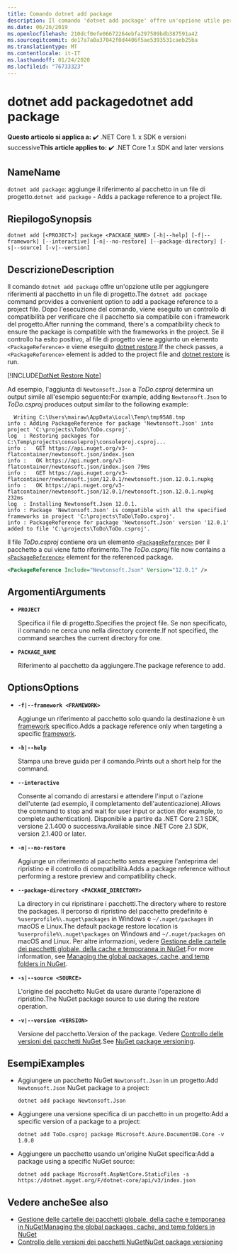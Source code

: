 ```yaml
---
title: Comando dotnet add package
description: Il comando 'dotnet add package' offre un'opzione utile per aggiungere un riferimento al pacchetto NuGet in un progetto.
ms.date: 06/26/2019
ms.openlocfilehash: 210dcf0efe06672264ebfa297589bdb387591a42
ms.sourcegitcommit: de17a7a0a37042f0d4406f5ae5393531caeb25ba
ms.translationtype: MT
ms.contentlocale: it-IT
ms.lasthandoff: 01/24/2020
ms.locfileid: "76733323"
---
```

# <a name="dotnet-add-package"></a><span data-ttu-id="d150b-103">dotnet add package</span><span class="sxs-lookup"><span data-stu-id="d150b-103">dotnet add package</span></span>

<span data-ttu-id="d150b-104">**Questo articolo si applica a:** ✔️ .NET Core 1. x SDK e versioni successive</span><span class="sxs-lookup"><span data-stu-id="d150b-104">**This article applies to:** ✔️ .NET Core 1.x SDK and later versions</span></span>

<!-- todo: uncomment when all CLI commands are reviewed
[!INCLUDE [topic-appliesto-net-core-all](../../../includes/topic-appliesto-net-core-all.md)]
-->

## <a name="name"></a><span data-ttu-id="d150b-105">Name</span><span class="sxs-lookup"><span data-stu-id="d150b-105">Name</span></span>

<span data-ttu-id="d150b-106">`dotnet add package`: aggiunge il riferimento al pacchetto in un file di progetto.</span><span class="sxs-lookup"><span data-stu-id="d150b-106">`dotnet add package` - Adds a package reference to a project file.</span></span>

## <a name="synopsis"></a><span data-ttu-id="d150b-107">Riepilogo</span><span class="sxs-lookup"><span data-stu-id="d150b-107">Synopsis</span></span>

`dotnet add [<PROJECT>] package <PACKAGE_NAME> [-h|--help] [-f|--framework] [--interactive] [-n|--no-restore] [--package-directory] [-s|--source] [-v|--version]`

## <a name="description"></a><span data-ttu-id="d150b-108">Descrizione</span><span class="sxs-lookup"><span data-stu-id="d150b-108">Description</span></span>

<span data-ttu-id="d150b-109">Il comando `dotnet add package` offre un'opzione utile per aggiungere riferimenti al pacchetto in un file di progetto.</span><span class="sxs-lookup"><span data-stu-id="d150b-109">The `dotnet add package` command provides a convenient option to add a package reference to a project file.</span></span> <span data-ttu-id="d150b-110">Dopo l'esecuzione del comando, viene eseguito un controllo di compatibilità per verificare che il pacchetto sia compatibile con i framework del progetto.</span><span class="sxs-lookup"><span data-stu-id="d150b-110">After running the command, there's a compatibility check to ensure the package is compatible with the frameworks in the project.</span></span> <span data-ttu-id="d150b-111">Se il controllo ha esito positivo, al file di progetto viene aggiunto un elemento `<PackageReference>` e viene eseguito [dotnet restore](dotnet-restore.md).</span><span class="sxs-lookup"><span data-stu-id="d150b-111">If the check passes, a `<PackageReference>` element is added to the project file and [dotnet restore](dotnet-restore.md) is run.</span></span>

[!INCLUDE[DotNet Restore Note](../../../includes/dotnet-restore-note.md)]

<span data-ttu-id="d150b-112">Ad esempio, l'aggiunta di `Newtonsoft.Json` a *ToDo.csproj* determina un output simile all'esempio seguente:</span><span class="sxs-lookup"><span data-stu-id="d150b-112">For example, adding `Newtonsoft.Json` to *ToDo.csproj* produces output similar to the following example:</span></span>

```console
  Writing C:\Users\mairaw\AppData\Local\Temp\tmp95A8.tmp
info : Adding PackageReference for package 'Newtonsoft.Json' into project 'C:\projects\ToDo\ToDo.csproj'.
log  : Restoring packages for C:\Temp\projects\consoleproj\consoleproj.csproj...
info :   GET https://api.nuget.org/v3-flatcontainer/newtonsoft.json/index.json
info :   OK https://api.nuget.org/v3-flatcontainer/newtonsoft.json/index.json 79ms
info :   GET https://api.nuget.org/v3-flatcontainer/newtonsoft.json/12.0.1/newtonsoft.json.12.0.1.nupkg
info :   OK https://api.nuget.org/v3-flatcontainer/newtonsoft.json/12.0.1/newtonsoft.json.12.0.1.nupkg 232ms
log  : Installing Newtonsoft.Json 12.0.1.
info : Package 'Newtonsoft.Json' is compatible with all the specified frameworks in project 'C:\projects\ToDo\ToDo.csproj'.
info : PackageReference for package 'Newtonsoft.Json' version '12.0.1' added to file 'C:\projects\ToDo\ToDo.csproj'.
```

<span data-ttu-id="d150b-113">Il file *ToDo.csproj* contiene ora un elemento [`<PackageReference>`](/nuget/consume-packages/package-references-in-project-files) per il pacchetto a cui viene fatto riferimento.</span><span class="sxs-lookup"><span data-stu-id="d150b-113">The *ToDo.csproj* file now contains a [`<PackageReference>`](/nuget/consume-packages/package-references-in-project-files) element for the referenced package.</span></span>

```xml
<PackageReference Include="Newtonsoft.Json" Version="12.0.1" />
```

## <a name="arguments"></a><span data-ttu-id="d150b-114">Argomenti</span><span class="sxs-lookup"><span data-stu-id="d150b-114">Arguments</span></span>

- **`PROJECT`**

  <span data-ttu-id="d150b-115">Specifica il file di progetto.</span><span class="sxs-lookup"><span data-stu-id="d150b-115">Specifies the project file.</span></span> <span data-ttu-id="d150b-116">Se non specificato, il comando ne cerca uno nella directory corrente.</span><span class="sxs-lookup"><span data-stu-id="d150b-116">If not specified, the command searches the current directory for one.</span></span>

- **`PACKAGE_NAME`**

  <span data-ttu-id="d150b-117">Riferimento al pacchetto da aggiungere.</span><span class="sxs-lookup"><span data-stu-id="d150b-117">The package reference to add.</span></span>

## <a name="options"></a><span data-ttu-id="d150b-118">Options</span><span class="sxs-lookup"><span data-stu-id="d150b-118">Options</span></span>

- **`-f|--framework <FRAMEWORK>`**

  <span data-ttu-id="d150b-119">Aggiunge un riferimento al pacchetto solo quando la destinazione è un [framework](../../standard/frameworks.md) specifico.</span><span class="sxs-lookup"><span data-stu-id="d150b-119">Adds a package reference only when targeting a specific [framework](../../standard/frameworks.md).</span></span>

- **`-h|--help`**

  <span data-ttu-id="d150b-120">Stampa una breve guida per il comando.</span><span class="sxs-lookup"><span data-stu-id="d150b-120">Prints out a short help for the command.</span></span>

- **`--interactive`**

  <span data-ttu-id="d150b-121">Consente al comando di arrestarsi e attendere l'input o l'azione dell'utente (ad esempio, il completamento dell'autenticazione).</span><span class="sxs-lookup"><span data-stu-id="d150b-121">Allows the command to stop and wait for user input or action (for example, to complete authentication).</span></span> <span data-ttu-id="d150b-122">Disponibile a partire da .NET Core 2.1 SDK, versione 2.1.400 o successiva.</span><span class="sxs-lookup"><span data-stu-id="d150b-122">Available since .NET Core 2.1 SDK, version 2.1.400 or later.</span></span>

- **`-n|--no-restore`**

  <span data-ttu-id="d150b-123">Aggiunge un riferimento al pacchetto senza eseguire l'anteprima del ripristino e il controllo di compatibilità.</span><span class="sxs-lookup"><span data-stu-id="d150b-123">Adds a package reference without performing a restore preview and compatibility check.</span></span>

- **`--package-directory <PACKAGE_DIRECTORY>`**

  <span data-ttu-id="d150b-124">La directory in cui ripristinare i pacchetti.</span><span class="sxs-lookup"><span data-stu-id="d150b-124">The directory where to restore the packages.</span></span> <span data-ttu-id="d150b-125">Il percorso di ripristino del pacchetto predefinito è `%userprofile%\.nuget\packages` in Windows e `~/.nuget/packages` in macOS e Linux.</span><span class="sxs-lookup"><span data-stu-id="d150b-125">The default package restore location is `%userprofile%\.nuget\packages` on Windows and `~/.nuget/packages` on macOS and Linux.</span></span> <span data-ttu-id="d150b-126">Per altre informazioni, vedere [Gestione delle cartelle dei pacchetti globale, della cache e temporanea in NuGet](https://docs.microsoft.com/nuget/consume-packages/managing-the-global-packages-and-cache-folders).</span><span class="sxs-lookup"><span data-stu-id="d150b-126">For more information, see [Managing the global packages, cache, and temp folders in NuGet](https://docs.microsoft.com/nuget/consume-packages/managing-the-global-packages-and-cache-folders).</span></span>

- **`-s|--source <SOURCE>`**

  <span data-ttu-id="d150b-127">L'origine del pacchetto NuGet da usare durante l'operazione di ripristino.</span><span class="sxs-lookup"><span data-stu-id="d150b-127">The NuGet package source to use during the restore operation.</span></span>

- **`-v|--version <VERSION>`**

  <span data-ttu-id="d150b-128">Versione del pacchetto.</span><span class="sxs-lookup"><span data-stu-id="d150b-128">Version of the package.</span></span> <span data-ttu-id="d150b-129">Vedere [Controllo delle versioni dei pacchetti NuGet](https://docs.microsoft.com/nuget/reference/package-versioning).</span><span class="sxs-lookup"><span data-stu-id="d150b-129">See [NuGet package versioning](https://docs.microsoft.com/nuget/reference/package-versioning).</span></span>

## <a name="examples"></a><span data-ttu-id="d150b-130">Esempi</span><span class="sxs-lookup"><span data-stu-id="d150b-130">Examples</span></span>

- <span data-ttu-id="d150b-131">Aggiungere un pacchetto NuGet `Newtonsoft.Json` in un progetto:</span><span class="sxs-lookup"><span data-stu-id="d150b-131">Add `Newtonsoft.Json` NuGet package to a project:</span></span>

  ```dotnetcli
  dotnet add package Newtonsoft.Json
  ```

- <span data-ttu-id="d150b-132">Aggiungere una versione specifica di un pacchetto in un progetto:</span><span class="sxs-lookup"><span data-stu-id="d150b-132">Add a specific version of a package to a project:</span></span>

  ```dotnetcli
  dotnet add ToDo.csproj package Microsoft.Azure.DocumentDB.Core -v 1.0.0
  ```

- <span data-ttu-id="d150b-133">Aggiungere un pacchetto usando un'origine NuGet specifica:</span><span class="sxs-lookup"><span data-stu-id="d150b-133">Add a package using a specific NuGet source:</span></span>

  ```dotnetcli
  dotnet add package Microsoft.AspNetCore.StaticFiles -s https://dotnet.myget.org/F/dotnet-core/api/v3/index.json
  ```

## <a name="see-also"></a><span data-ttu-id="d150b-134">Vedere anche</span><span class="sxs-lookup"><span data-stu-id="d150b-134">See also</span></span>

- [<span data-ttu-id="d150b-135">Gestione delle cartelle dei pacchetti globale, della cache e temporanea in NuGet</span><span class="sxs-lookup"><span data-stu-id="d150b-135">Managing the global packages, cache, and temp folders in NuGet</span></span>](https://docs.microsoft.com/nuget/consume-packages/managing-the-global-packages-and-cache-folders)
- [<span data-ttu-id="d150b-136">Controllo delle versioni dei pacchetti NuGet</span><span class="sxs-lookup"><span data-stu-id="d150b-136">NuGet package versioning</span></span>](https://docs.microsoft.com/nuget/reference/package-versioning)
